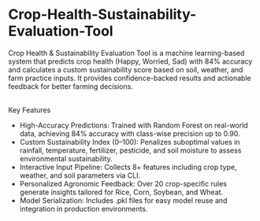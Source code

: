 # Crop-Health-Sustainability-Evaluation-Tool
Crop Health &amp; Sustainability Evaluation Tool is a machine learning-based system that predicts crop health (Happy, Worried, Sad) with 84% accuracy and calculates a custom sustainability score based on soil, weather, and farm practice inputs. It provides confidence-backed results and actionable feedback for better farming decisions.
<br><br>

Key Features
<ul>
<li>High-Accuracy Predictions: Trained with Random Forest on real-world data, achieving 84% accuracy with class-wise precision up to 0.90.</li>

<li>Custom Sustainability Index (0–100): Penalizes suboptimal values in rainfall, temperature, fertilizer, pesticide, and soil moisture to assess environmental sustainability.</li>

<li>Interactive Input Pipeline: Collects 8+ features including crop type, weather, and soil parameters via CLI.</li>

<li>Personalized Agronomic Feedback: Over 20 crop-specific rules generate insights tailored for Rice, Corn, Soybean, and Wheat.</li>

<li>Model Serialization: Includes .pkl files for easy model reuse and integration in production environments.</li>
</ul>
